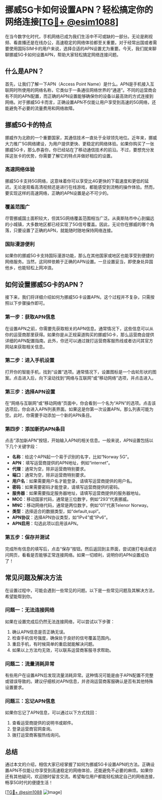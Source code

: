 # 挪威5G卡如何设置APN？轻松搞定你的网络连接[[TG💪+ @esim1088](https://t.me/s/esim1088)]

在当今数字化时代，手机网络已成为我们生活中不可或缺的一部分。无论是刷视频、看直播还是在线办公，高速稳定的网络体验都至关重要。对于经常出国或者需要使用国际SIM卡的用户来说，选择合适的APN设置尤为重要。今天，我们就来聊聊挪威5G卡如何设置APN，帮助大家轻松搞定网络连接问题。

## 什么是APN？

首先，让我们了解一下APN（Access Point Name）是什么。APN是手机接入互联网时所使用的网络名称，它类似于一条通往网络世界的“通道”。不同的运营商会有不同的APN配置，而正确的APN设置能够确保你的设备以最高效的方式连接到网络。对于挪威5G卡而言，正确设置APN不仅能让用户享受到高速的5G网络，还能避免不必要的流量费用和网络故障。

## 挪威5G卡的特点

挪威作为北欧的一个重要国家，其通信技术一直处于全球领先地位。近年来，挪威大力推广5G网络建设，为用户提供更快、更稳定的网络体验。如果你购买了一张挪威5G卡，那么恭喜你，你已经站在了移动通信技术的前沿。不过，要想充分发挥这张卡的优势，你需要了解它的特点并做好相应的设置。

### 高速网络体验

挪威5G卡支持5G网络，这意味着你可以享受比4G更快的下载速度和更低的延迟。无论是观看高清视频还是进行在线游戏，都能感受到流畅的操作体验。然而，要实现这样的高速网络，正确的APN设置是必不可少的。

### 覆盖范围广

尽管挪威国土面积较大，但其5G网络覆盖范围相当广泛。从奥斯陆市中心到偏远的小城镇，大多数地区都已经实现了5G信号覆盖。因此，无论你在挪威的哪个角落，只要设置了正确的APN，就能随时随地保持网络连接。

### 国际漫游便利

如果你的挪威5G卡支持国际漫游功能，那么在其他国家或地区也能享受到便捷的网络服务。当然，这同样依赖于正确的APN设置。一旦设置妥当，即使身处异国他乡，也能轻松上网冲浪。

## 如何设置挪威5G卡的APN？

接下来，我们将详细介绍如何为挪威5G卡设置APN。这个过程并不复杂，只需按照以下步骤操作即可。

### 第一步：获取APN信息

在设置APN之前，你需要先获取相关的APN信息。通常情况下，这些信息可以从你的运营商那里获得。如果你是从正规渠道购买的挪威5G卡，那么运营商会提供详细的APN配置指南。此外，你还可以通过拨打运营商客服热线或者访问其官方网站来获取相关信息。

### 第二步：进入手机设置

打开你的智能手机，找到“设置”选项。通常情况下，设置图标是一个齿轮形状的图案。点击进入后，向下滚动找到“网络与互联网”或“移动网络”选项，并点击进入。

### 第三步：选择APN设置

在“网络与互联网”或“移动网络”页面中，你会看到一个名为“APN”的选项。点击该选项后，你会进入APN列表界面。如果这是你第一次设置APN，那么列表可能为空。此时，你需要手动添加一个新的APN条目。

### 第四步：添加新的APN条目

点击“添加新APN”按钮，开始输入APN的相关信息。一般来说，APN设置包括以下几个关键字段：

- **名称**：给这个APN起一个易于识别的名字，比如“Norway 5G”。
- **APN**：填写运营商提供的APN地址，例如“internet”。
- **代理**：通常为空，除非运营商特别要求。
- **端口**：通常为空，除非运营商特别要求。
- **用户名**：如果需要用户名才能登录，请填写运营商提供的用户名。
- **密码**：如果需要密码才能登录，请填写运营商提供的密码。
- **服务器**：如果需要指定服务器地址，请填写运营商提供的服务器地址。
- **MCC**：移动国家代码，通常是三位数字，例如“293”代表挪威。
- **MNC**：移动网络代码，通常是两位数字，例如“01”代表Telenor Norway。
- **类型**：选择适合的数据类型，如“default,supl”。
- **APN协议**：选择APN协议类型，如“IPv4”或“IPv6”。
- **APN启用**：勾选此项以启用该APN。

### 第五步：保存并测试

完成所有信息的填写后，点击“保存”按钮。然后返回到主界面，尝试拨打电话或访问网页，看看是否能够正常连接网络。如果一切顺利，说明你的APN设置成功了！

## 常见问题及解决方法

在设置过程中，可能会遇到一些常见的问题。以下是一些常见问题及其解决方法，希望能帮到你。

### 问题一：无法连接网络

如果在设置完成后仍然无法连接网络，可以尝试以下步骤：
1. 确认APN信息是否正确无误。
2. 检查手机信号强度，确保处于良好的信号覆盖范围内。
3. 重启手机，有时候简单的重启就能解决问题。
4. 如果以上方法均无效，可以联系运营商客服寻求帮助。

### 问题二：流量消耗异常

有些用户在设置APN后发现流量消耗异常。这种情况可能是由于APN配置不完整或错误导致的。建议仔细核对APN信息，并咨询运营商客服确认是否有其他特殊设置要求。

### 问题三：忘记APN信息

如果你忘记了APN信息，可以通过以下方式找回：
1. 查看运营商提供的说明书或邮件。
2. 登录运营商官网查询。
3. 拨打运营商客服热线询问。

## 总结

通过本文的介绍，相信大家已经掌握了如何为挪威5G卡设置APN的方法。正确设置APN不仅能让你享受到高速稳定的网络体验，还能避免不必要的麻烦。如果你还有其他疑问，欢迎随时留言交流。希望每位用户都能轻松搞定自己的网络连接，畅享5G时代的便捷生活！

[[TG💪+ @esim1088](https://t.me/s/esim1088) ![Image](https://i.postimg.cc/4NQfJmqS/Snipaste-2025-05-13-00-14-12.png)]